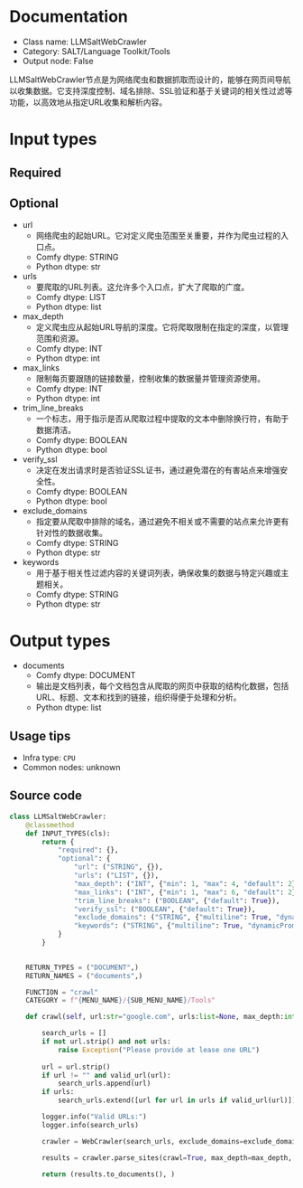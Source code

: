 
# Documentation
- Class name: LLMSaltWebCrawler
- Category: SALT/Language Toolkit/Tools
- Output node: False

LLMSaltWebCrawler节点是为网络爬虫和数据抓取而设计的，能够在网页间导航以收集数据。它支持深度控制、域名排除、SSL验证和基于关键词的相关性过滤等功能，以高效地从指定URL收集和解析内容。

# Input types
## Required

## Optional
- url
    - 网络爬虫的起始URL。它对定义爬虫范围至关重要，并作为爬虫过程的入口点。
    - Comfy dtype: STRING
    - Python dtype: str
- urls
    - 要爬取的URL列表。这允许多个入口点，扩大了爬取的广度。
    - Comfy dtype: LIST
    - Python dtype: list
- max_depth
    - 定义爬虫应从起始URL导航的深度。它将爬取限制在指定的深度，以管理范围和资源。
    - Comfy dtype: INT
    - Python dtype: int
- max_links
    - 限制每页要跟随的链接数量，控制收集的数据量并管理资源使用。
    - Comfy dtype: INT
    - Python dtype: int
- trim_line_breaks
    - 一个标志，用于指示是否从爬取过程中提取的文本中删除换行符，有助于数据清洁。
    - Comfy dtype: BOOLEAN
    - Python dtype: bool
- verify_ssl
    - 决定在发出请求时是否验证SSL证书，通过避免潜在的有害站点来增强安全性。
    - Comfy dtype: BOOLEAN
    - Python dtype: bool
- exclude_domains
    - 指定要从爬取中排除的域名，通过避免不相关或不需要的站点来允许更有针对性的数据收集。
    - Comfy dtype: STRING
    - Python dtype: str
- keywords
    - 用于基于相关性过滤内容的关键词列表，确保收集的数据与特定兴趣或主题相关。
    - Comfy dtype: STRING
    - Python dtype: str

# Output types
- documents
    - Comfy dtype: DOCUMENT
    - 输出是文档列表，每个文档包含从爬取的网页中获取的结构化数据，包括URL、标题、文本和找到的链接，组织得便于处理和分析。
    - Python dtype: list


## Usage tips
- Infra type: `CPU`
- Common nodes: unknown


## Source code
```python
class LLMSaltWebCrawler:
    @classmethod
    def INPUT_TYPES(cls):
        return {
            "required": {},
            "optional": {
                "url": ("STRING", {}),
                "urls": ("LIST", {}),
                "max_depth": ("INT", {"min": 1, "max": 4, "default": 2}),
                "max_links": ("INT", {"min": 1, "max": 6, "default": 2}),
                "trim_line_breaks": ("BOOLEAN", {"default": True}),
                "verify_ssl": ("BOOLEAN", {"default": True}),
                "exclude_domains": ("STRING", {"multiline": True, "dynamicPrompts": False, "placeholder": "Optional exclude domains, eg: example.com, example2.com"}),
                "keywords": ("STRING", {"multiline": True, "dynamicPrompts": False, "placeholder": "Optional relevancy keywords, eg: artificial intelligence, ai"})
            }
        }
    

    RETURN_TYPES = ("DOCUMENT",)
    RETURN_NAMES = ("documents",)

    FUNCTION = "crawl"
    CATEGORY = f"{MENU_NAME}/{SUB_MENU_NAME}/Tools"

    def crawl(self, url:str="google.com", urls:list=None, max_depth:int=2, max_links:int=2, trim_line_breaks:bool=True, verify_ssl:bool=True, exclude_domains:str="", keywords:str="") -> list:

        search_urls = []
        if not url.strip() and not urls:
            raise Exception("Please provide at lease one URL")
        
        url = url.strip()
        if url != "" and valid_url(url):
            search_urls.append(url)
        if urls:
            search_urls.extend([url for url in urls if valid_url(url)])

        logger.info("Valid URLs:")
        logger.info(search_urls)

        crawler = WebCrawler(search_urls, exclude_domains=exclude_domains, relevancy_keywords=keywords, max_links=max_links)

        results = crawler.parse_sites(crawl=True, max_depth=max_depth, trim_line_breaks=trim_line_breaks, verify_ssl=verify_ssl)

        return (results.to_documents(), )

```
